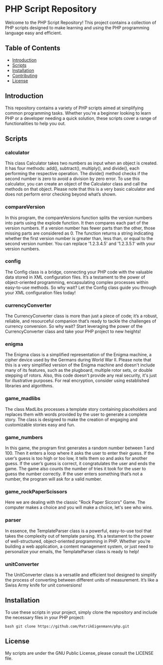 # PHP Script Repository

Welcome to the PHP Script Repository! This project contains a collection of PHP scripts designed to make learning and using the PHP programming language easy and efficient.

## Table of Contents
- [Introduction](#introduction)
- [Scripts](#scripts)
- [Installation](#installation)
- [Contributing](#contributing)
- [License](#license)

## Introduction

This repository contains a variety of PHP scripts aimed at simplifying common programming tasks. Whether you're a beginner looking to learn PHP or a developer needing a quick solution, these scripts cover a range of functionalities to help you out.

## Scripts

### calculator
This class Calculator takes two numbers as input when an object is created. It has four methods: add(),
subtract(), multiply(), and divide(), each performing the respective operation. The divide() method
checks if the second number is zero to avoid a division by zero error. To use this calculator, you
can create an object of the Calculator class and call the methods on that object. Please note that
this is a very basic calculator and does not perform error checking beyond what’s shown.

### compareVersion
In this program, the compareVersions function splits the version numbers into
parts using the explode function. It then compares each part of the version numbers. If a version
number has fewer parts than the other, those missing parts are considered as 0. The function returns
a string indicating whether the first version number is greater than, less than, or equal to the
second version number. You can replace '1.2.3.4.5' and '1.2.3.5.1' with your version numbers.

### config
The Config class is a bridge, connecting your PHP code with the valuable data stored
in XML configuration files. It’s a testament to the power of object-oriented programming,
encapsulating complex processes within easy-to-use methods. So why wait? Let the Config class guide
you through your XML configuration files today!

### currencyConverter
The CurrencyConverter class is more than just a piece of code; it’s a robust, reliable,
and resourceful companion that’s ready to tackle the challenges of currency conversion. So why
wait? Start leveraging the power of the CurrencyConverter class and take your PHP project to new
heights!

### enigma
The Enigma class is a simplified representation of the Enigma machine, a cipher device
used by the Germans during World War II. Please note that this is a very simplified version of the
Enigma machine and doesn't include many of its features, such as the plugboard, multiple rotor sets,
or double stepping of rotors. Also, this code doesn't provide any real security, it's just for
illustrative purposes. For real encryption, consider using established libraries and algorithms.

### game_madlibs
The class MadLibs processes a template story containing placeholders and replaces them with words provided
by the user to generate a complete story. The class is designed to make the creation of engaging
and customizable stories easy and fun.

### game_numbers
In this game, the program first generates a random number between 1 and 100. Then it
enters a loop where it asks the user to enter their guess. If the user’s guess is too high or too
low, it tells them so and asks for another guess. If the user’s guess is correct, it congratulates
the user and ends the game. The game also counts the number of tries it took for the user to guess
the number correctly. If the user enters something that’s not a number, the program will ask for
a valid number.

### game_rockPaperScissors
Here we are dealing with the classic "Rock Paper Siccors" Game. The computer makes a choice and you
will make a choice, let's see who wins.

### parser
In essence, the TemplateParser class is a powerful, easy-to-use tool that takes the complexity
out of template parsing. It’s a testament to the power of well-structured, object-oriented
programming in PHP. Whether you’re building a web application, a content management system,
or just need to personalize your emails, the TemplateParser class is ready to help!

### unitConverter
The UnitConverter class is a versatile and efficient tool designed to simplify
the process of converting between different units of measurement. It’s like a Swiss Army knife for
unit conversions!

## Installation

To use these scripts in your project, simply clone the repository and include the necessary files in your PHP project:

```bash git clone https://github.com/PatrikEigenmann/php.git```

## License
My scripts are under the GNU Public License, please consult the LICENSE file.